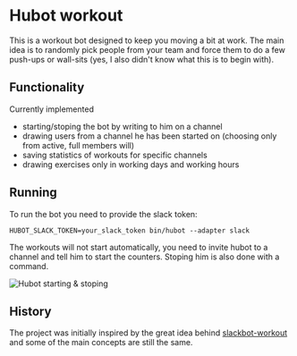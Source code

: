 Hubot workout
======

This is a workout bot designed to keep you moving a bit at work.
The main idea is to randomly pick people from your team and force them to do a
few push-ups or wall-sits (yes, I also didn't know what this is to begin with).

Functionality
------

Currently implemented
* starting/stoping the bot by writing to him on a channel
* drawing users from a channel he has been started on (choosing only from active, full members will)
* saving statistics of workouts for specific channels
* drawing exercises only in working days and working hours

Running
------

To run the bot you need to provide the slack token:
```
HUBOT_SLACK_TOKEN=your_slack_token bin/hubot --adapter slack
```

The workouts will not start automatically, you need to invite hubot to a
channel and tell him to start the counters. Stoping him is also done with a command.

![Hubot starting & stoping](https://cloud.githubusercontent.com/assets/182546/13026783/7fb914a6-d234-11e5-8bdf-44b09dc2141c.png)


History
-------
The project was initially inspired by the great idea behind [slackbot-workout](https://github.com/brandonshin/slackbot-workout) and some of the main concepts are still the same.
